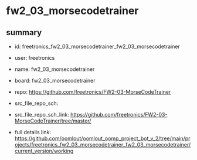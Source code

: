 # fw2_03_morsecodetrainer
 
## summary 
* id: freetronics_fw2_03_morsecodetrainer_fw2_03_morsecodetrainer
* user: freetronics
* name: fw2_03_morsecodetrainer
* board: fw2_03_morsecodetrainer
* repo: https://github.com/freetronics/FW2-03-MorseCodeTrainer



* src_file_repo_sch: 
* src_file_repo_sch_link: https://github.com/freetronics/FW2-03-MorseCodeTrainer/tree/master/
* full details link: https://github.com/oomlout/oomlout_oomp_project_bot_v_2/tree/main/projects/freetronics_fw2_03_morsecodetrainer_fw2_03_morsecodetrainer/current_version/working  






